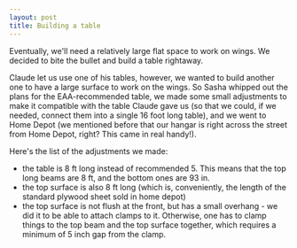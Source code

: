 ```yaml
---
layout: post
title: Building a table
---
```


Eventually, we'll need a relatively large flat space to work on wings. We decided to bite the bullet and build a table rightaway. 

Claude let us use one of his tables, however, we wanted to build another one to have a large surface to work on the wings. So Sasha whipped out the plans 
for the EAA-recommended table, we made some small adjustments to make it compatible with the table Claude gave us
(so that we could, if we needed, connect them into a single 16 foot long table), and we went to Home Depot (we mentioned before that our hangar is right across the street from Home Depot, right? This came in real handy!). 

Here's the list of the adjustments we made: 

 - the table is 8 ft long instead of recommended 5. This means that the top long beams are 8 ft, and the bottom ones are 93 in.
 - the top surface is also 8 ft long (which is, conveniently, the length of the standard plywood sheet sold in home depot)
 - the top surface is not flush at the front, but has a small overhang - we did it to be able to attach clamps to it. Otherwise,
   one has to clamp things to the top beam and the top surface together, which requires a minimum of 5 inch gap from the clamp. 


